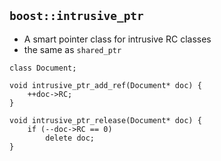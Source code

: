 ##  `boost::intrusive_ptr`

- A smart pointer class for intrusive RC classes
- the same as `shared_ptr`

```
class Document;

void intrusive_ptr_add_ref(Document* doc) {
    ++doc->RC;
}

void intrusive_ptr_release(Document* doc) {
    if (--doc->RC == 0)
        delete doc;
}
```
